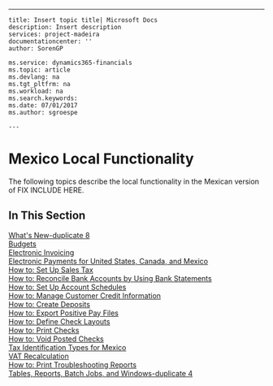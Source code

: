 ---
    title: Insert topic title| Microsoft Docs
    description: Insert description
    services: project-madeira
    documentationcenter: ''
    author: SorenGP

    ms.service: dynamics365-financials
    ms.topic: article
    ms.devlang: na
    ms.tgt_pltfrm: na
    ms.workload: na
    ms.search.keywords:
    ms.date: 07/01/2017
    ms.author: sgroespe

    ---
# Mexico Local Functionality
The following topics describe the local functionality in the Mexican version of FIX INCLUDE HERE<!--[!INCLUDE[navnow](../../ApplicationDesign/includes/navnow_md.md)] -->.  
  
## In This Section  
 [What's New\-duplicate 8](../../LocalFunctionalityForMicrosoftDynamicsNav2016/Mexico/what-s-new-duplicate-8.md)  
  [Budgets](../../LocalFunctionalityForMicrosoftDynamicsNav2016/Canada/budgets.md)  
  [Electronic Invoicing](../../LocalFunctionalityForMicrosoftDynamicsNav2016/Mexico/electronic-invoicing.md)  
  [Electronic Payments for United States, Canada, and Mexico](../../LocalFunctionalityForMicrosoftDynamicsNav2016/Canada/electronic-payments-for-united-states-canada-and-mexico.md)  
  [How to: Set Up Sales Tax](../../LocalFunctionalityForMicrosoftDynamicsNav2016/Canada/how-to-set-up-sales-tax.md)  
  [How to: Reconcile Bank Accounts by Using Bank Statements](../../LocalFunctionalityForMicrosoftDynamicsNav2016/Canada/how-to-reconcile-bank-accounts-by-using-bank-statements.md)  
  [How to: Set Up Account Schedules](../../LocalFunctionalityForMicrosoftDynamicsNav2016/Canada/how-to-set-up-account-schedules.md)  
  [How to: Manage Customer Credit Information](../../LocalFunctionalityForMicrosoftDynamicsNav2016/Canada/how-to-manage-customer-credit-information.md)  
  [How to: Create Deposits](../../LocalFunctionalityForMicrosoftDynamicsNav2016/Canada/how-to-create-deposits.md)  
  [How to: Export Positive Pay Files](../../LocalFunctionalityForMicrosoftDynamicsNav2016/Canada/how-to-export-positive-pay-files.md)  
  [How to: Define Check Layouts](../../LocalFunctionalityForMicrosoftDynamicsNav2016/Canada/how-to-define-check-layouts.md)  
  [How to: Print Checks](../../LocalFunctionalityForMicrosoftDynamicsNav2016/Canada/how-to-print-checks.md)  
  [How to: Void Posted Checks](../../LocalFunctionalityForMicrosoftDynamicsNav2016/Canada/how-to-void-posted-checks.md)  
  [Tax Identification Types for Mexico](../../LocalFunctionalityForMicrosoftDynamicsNav2016/Mexico/tax-identification-types-for-mexico.md)  
  [VAT Recalculation](../../LocalFunctionalityForMicrosoftDynamicsNav2016/Mexico/vat-recalculation.md)  
  [How to: Print Troubleshooting Reports](../../LocalFunctionalityForMicrosoftDynamicsNav2016/Canada/how-to-print-troubleshooting-reports.md)  
  [Tables, Reports, Batch Jobs, and Windows\-duplicate 4](../../LocalFunctionalityForMicrosoftDynamicsNav2016/Canada/tables-reports-batch-jobs-and-windows-duplicate-4.md)